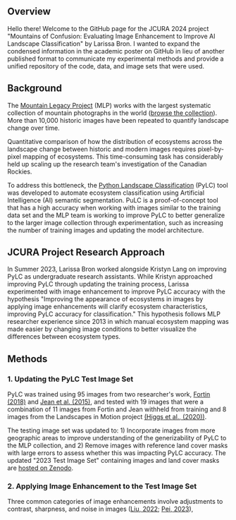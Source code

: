 ## Overview
Hello there! Welcome to the GitHub page for the JCURA 2024 project "Mountains of Confusion: Evaluating Image Enhancement to Improve AI Landscape Classification" by Larissa Bron. I wanted to expand the condensed information in the academic poster on GitHub in lieu of another published format to communicate my experimental methods and provide a unified repository of the code, data, and image sets that were used. 

## Background
The [Mountain Legacy Project](https://mountainlegacy.ca/) (MLP) works with the largest systematic collection of mountain photographs in the world ([browse the collection](https://explore.mountainlegacy.ca/)). More than 10,000 historic images have been repeated to quantify landscape change over time. 

Quantitative comparison of how the distribution of ecosystems across the landscape change between historic and modern images requires pixel-by-pixel mapping of ecosystems. This time-consuming task has considerably held up scaling up the research team's investigation of the Canadian Rockies. 

To address this bottleneck, the [Python Landscape Classification](https://github.com/scrose/pylc) (PyLC) tool was developed to automate ecosystem classification using Artificial Intelligence (AI) semantic segmentation. PuLC is a proof-of-concept tool that has a high accuracy when working with images similar to the training data set and the MLP team is working to improve PyLC to better generalize to the larger image collection through experimentation, such as increasing the number of training images and updating the model architecture.  

## JCURA Project Research Approach
In Summer 2023, Larissa Bron worked alongside Kristyn Lang on improving PyLC as undergraduate research assistants. While Kristyn approached improving PyLC through updating the training process, Larissa experimented with image enhancement to improve PyLC accuracy with the hypothesis "Improving the appearance of ecosystems in images by applying image enhancements will clarify ecosystem characteristics, improving PyLC accuracy for classification." This hypothesis follows MLP researcher experience since 2013 in which manual ecosystem mapping was made easier by changing image conditions to better visualize the differences between ecosystem types. 

## Methods

### 1. Updating the PyLC Test Image Set
PyLC was trained using 95 images from two researcher's work, [Fortin (2018)](https://dspace.library.uvic.ca/items/0a911eb0-53bf-4a82-a75a-8b6949c28edd) and [Jean et al. (2015)](https://ieeexplore.ieee.org/document/7045940), and tested with 19 images that were a combination of 11 images from Fortin and Jean withheld from training and 8 images from the Landscapes in Motion project [(Higgs et al., (2020))](https://friresearch.ca/publications/advances-visual-applications-visualizing-quantifying-landscape-change-sw-alberta-using). 

The testing image set was updated to: 1) Incorporate images from more geographic areas to improve understanding of the generizability of PyLC to the MLP collection, and 2) Remove images with reference land cover masks with large errors to assess whether this was impacting PyLC accuracy. The updated "2023 Test Image Set" containing images and land cover masks are [hosted on Zenodo](https://zenodo.org/records/10827942?token=eyJhbGciOiJIUzUxMiJ9.eyJpZCI6ImQxZmJjNThlLTBhYmMtNDFlNC1hNzEyLTRmN2Q5ZDBmYjk0NCIsImRhdGEiOnt9LCJyYW5kb20iOiJiMzBkZDJiOGRiOTE1YjQ3NmQ1YzlmYjE4ZWI0YjhmOSJ9.pIpAVBCVxQtuO7YLUgFzyJqd7uvoYQ80QfVYuiDsXcXl5Kbmhhr6bybNTYg-6S0n2dsBEUZjGR-lR6-2Vr1ZOA).

### 2. Applying Image Enhancement to the Test Image Set
Three common categories of image enhancements involve adjustments to contrast, sharpness, and noise in images ([Liu, 2022](https://www.sciencedirect.com/science/article/abs/pii/S1051200422001646#se0070); [Pei, 2023](https://www.sciencedirect.com/science/article/pii/S0264127523005014#b0140)),  



